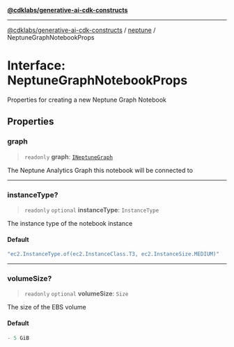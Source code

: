 [**@cdklabs/generative-ai-cdk-constructs**](../../../../README.md)

***

[@cdklabs/generative-ai-cdk-constructs](../../../../README.md) / [neptune](../README.md) / NeptuneGraphNotebookProps

# Interface: NeptuneGraphNotebookProps

Properties for creating a new Neptune Graph Notebook

## Properties

### graph

> `readonly` **graph**: [`INeptuneGraph`](INeptuneGraph.md)

The Neptune Analytics Graph this notebook will be connected to

***

### instanceType?

> `readonly` `optional` **instanceType**: `InstanceType`

The instance type of the notebook instance

#### Default

```ts
"ec2.InstanceType.of(ec2.InstanceClass.T3, ec2.InstanceSize.MEDIUM)"
```

***

### volumeSize?

> `readonly` `optional` **volumeSize**: `Size`

The size of the EBS volume

#### Default

```ts
- 5 GiB
```
